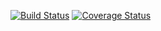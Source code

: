 [![Build Status](https://travis-ci.org/yjv/rust_fixed_width.svg?branch=master)](https://travis-ci.org/yjv/rust_fixed_width)
[![Coverage Status](https://coveralls.io/repos/github/yjv/rust_fixed_width/badge.svg?branch=master)](https://coveralls.io/github/yjv/rust_fixed_width?branch=master)